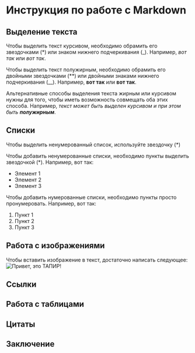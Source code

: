 # Инструкция по работе с Markdown

## Выделение текста

Чтобы выделить текст курсивом, необходимо обрамить его звездочками (*) или знаком нижнего подчеркивания (_). Например, *вот так* или _вот так_.

Чтобы выделить текст полужирным, необходимо обрамить его двойными звездочками (**) или двойными знаками нижнего подчеркивания (__). Например, **вот так** или __вот так__.

Альтернативные способы выделения текста жирным или курсивом нужны для того, чтобы иметь возможность совмещать оба этих способа. Например, _текст может быть выделен курсивом и при этом быть **полужирным**_.

## Списки
 
Чтобы выделить ненумерованный список, используйте звездочку (*)

Чтобы добавить ненумерованные списки, необходимо пункты выделить звездочкой (*).
Например, вот так:
* Элемент 1
* Элемент 2
* Элемент 3

Чтобы добавить нумерованные списки, необходимо пункты просто пронумеровать.
Например, вот так:
1. Пункт 1
1. Пункт 2
1. Пункт 3

## Работа с изображениями

Чтобы вставить изображение в текст, достаточно написать следующее: ![Привет, это ТАПИР!](%D0%A2%D0%90%D0%9F%D0%98%D0%A0.jpg)

## Ссылки

## Работа с таблицами

## Цитаты

## Заключение